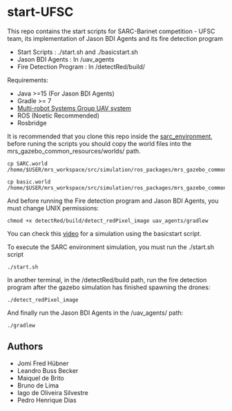 
# start-UFSC

This repo contains the start scripts for SARC-Barinet competition - UFSC team, its implementation of Jason BDI Agents and its fire detection program

* Start Scripts : ./start.sh    and   ./basicstart.sh
* Jason BDI Agents : In /uav_agents
* Fire Detection Program : In /detectRed/build/

Requirements:
* Java >=15 (For Jason BDI Agents)
* Gradle >= 7
* [Multi-robot Systems Group UAV system](https://github.com/ctu-mrs/mrs_uav_system)
* ROS (Noetic Recommended)
* Rosbridge


It is recommended that you clone this repo inside the [sarc_environment](https://github.com/2nd-sarc-barinet-aerospace-competition/sarc_environment), 
before runing the scripts you should copy the world files into the mrs_gazebo_common_resources/worlds/ path.

    cp SARC.world       /home/$USER/mrs_workspace/src/simulation/ros_packages/mrs_gazebo_common_resources/worlds/

    cp basic.world       /home/$USER/mrs_workspace/src/simulation/ros_packages/mrs_gazebo_common_resources/worlds/


And before running the Fire detection program and Jason BDI Agents, you must change UNIX permissions:
    
    chmod +x detectRed/build/detect_redPixel_image uav_agents/gradlew

You can check this [video](https://youtu.be/-bLGymzZwzI) for a simulation using the basicstart script.

To execute the SARC environment simulation, you must run the ./start.sh script

    ./start.sh


In another terminal, in the /detectRed/build path, run the fire detection program after the gazebo simulation has finished spawning the drones:

    ./detect_redPixel_image

And finally run the Jason BDI Agents in the /uav_agents/ path:

    ./gradlew



## Authors

- Jomi Fred Hübner
- Leandro Buss Becker
- Maiquel de Brito
- Bruno de Lima
- Iago de Oliveira Silvestre
- Pedro Henrique Dias

